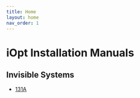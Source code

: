 ```yaml
---
title: Home
layout: home
nav_order: 1
---
```


# iOpt Installation Manuals

## Invisible Systems
- [131A](installation-instructions/invisible-systems/131A)
